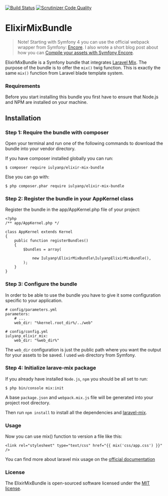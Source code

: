 [![Build Status](https://travis-ci.org/iulyanp/elixir-mix-bundle.svg?branch=master)](https://travis-ci.org/iulyanp/elixir-mix-bundle)
[![Scrutinizer Code Quality](https://scrutinizer-ci.com/g/iulyanp/elixir-mix-bundle/badges/quality-score.png?b=master)](https://scrutinizer-ci.com/g/iulyanp/elixir-mix-bundle/?branch=master)

ElixirMixBundle
===================

> Note! Starting with Symfony 4 you can use the official webpack wrapper from Symfony: [Encore](https://symfony.com/doc/current/frontend/encore/installation.html).
I also wrote a short blog post about how you can [Compile your assets with Symfony Encore](https://iulyanp.github.io/symfony/2017/06/18/symfony-encore/).

ElixirMixBundle is a Symfony bundle that integrates [Laravel Mix](https://github.com/JeffreyWay/laravel-mix). 
The purpose of the bundle is to offer the `mix()` twig function. This is exactly the same `mix()` function from Laravel 
blade template system.

### Requirements

Before you start installing this bundle you first have to ensure that Node.js and NPM are installed on your machine. 

## Installation

### Step 1: Require the bundle with composer

Open your terminal and run one of the following commands to download the bundle into your vendor directory.

If you have composer installed globally you can run:
```
$ composer require iulyanp/elixir-mix-bundle
```
Else you can go with:
```
$ php composer.phar require iulyanp/elixir-mix-bundle
```

### Step 2: Register the bundle in your AppKernel class

Register the bundle in the app/AppKernel.php file of your project:

```
<?php
/** app/AppKernel.php */

class AppKernel extends Kernel
{
    public function registerBundles()
    {
        $bundles = array(

            new Iulyanp\ElixirMixBundle\IulyanpElixirMixBundle(),
        );
    }
}
```

### Step 3: Configure the bundle
In order to be able to use the bundle you have to give it some configuration specific to your application.

```
# config/parameters.yml
parameters:
    # ...
    web_dir: "%kernel.root_dir%/../web"

# config/config.yml
iulyanp_elixir_mix:
    web_dir: "%web_dir%"
```
The `web_dir` configuration is just the public path where you want the output for your assets to be saved. I used `web`
directory from Symfony.

### Step 4: Initialize larave-mix package
If you already have installed `Node.js`, `npm` you should be all set to run:

```
$ php bin/console mix:init
```

A base `package.json` and `webpack.mix.js` file will be generated into your project root directory.

Then run `npm install` to install all the dependencies and [laravel-mix](https://github.com/JeffreyWay/laravel-mix).

### Usage
Now you can use mix() function to version a file like this:
```
<link rel="stylesheet" type="text/css" href="{{ mix('css/app.css') }}" />
```
You can find more about laravel mix usage on the [official documentation](https://github.com/JeffreyWay/laravel-mix/tree/master/docs#summary)

### License
The ElixirMixBundle is open-sourced software licensed under the [MIT license](https://opensource.org/licenses/MIT).
